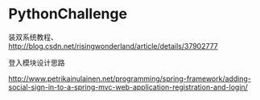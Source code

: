 PythonChallenge
===============


装双系统教程、
http://blog.csdn.net/risingwonderland/article/details/37902777


登入模块设计思路

http://www.petrikainulainen.net/programming/spring-framework/adding-social-sign-in-to-a-spring-mvc-web-application-registration-and-login/
